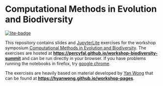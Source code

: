 # Computational Methods in Evolution and Biodiversity

[![lite-badge](https://jupyterlite.rtfd.io/en/latest/_static/badge.svg)](https://jupyterlite.github.io/demo)

This repository contains slides and
[JupyterLite](https://jupyterlite.readthedocs.io/en/stable/) exercises
for the workshop symposium [Computational Methods in Evolution and
Biodiversity](https://www.scilifelab.se/event/computational-methods-in-evolution-and-biodiversity/).
The exercises are hosted at
**<https://percyfal.github.io/workshop-biodiversity-summit>** and can
be run directly in your browser. If you have problems running the
notebooks in firefox, try [google
chrome](https://www.google.com/chrome/).

The exercises are heavily based on material developed by [Yan
Wong](https://github.com/hyanwong) that can be found at
**<https://hyanwong.github.io/workshop-pages>**.
